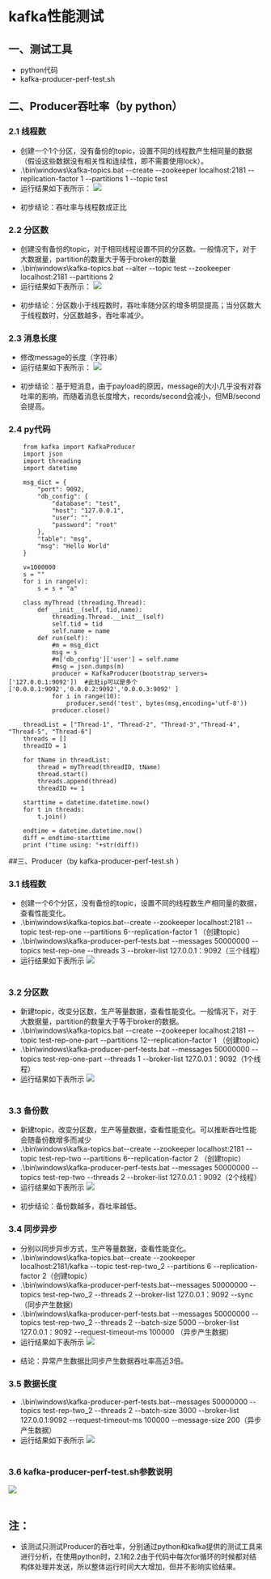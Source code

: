 # kafka性能测试
## 一、测试工具
 - python代码
 - kafka-producer-perf-test.sh 

## 二、Producer吞吐率（by python）
### 2.1 线程数
 - 创建一个1个分区，没有备份的topic，设置不同的线程数产生相同量的数据（假设这些数据没有相关性和连续性，即不需要使用lock）。
 - .\bin\windows\kafka-topics.bat --create --zookeeper localhost:2181 --replication-factor 1 --partitions 1 --topic test
 - 运行结果如下表所示：
 ![](pic/1.png)</br></br>
 - 初步结论：吞吐率与线程数成正比

### 2.2 分区数
 - 创建没有备份的topic，对于相同线程设置不同的分区数。一般情况下，对于大数据量，partition的数量大于等于broker的数量
 - .\bin\windows\kafka-topics.bat --alter --topic test --zookeeper localhost:2181 --partitions 2
 - 运行结果如下表所示：
 ![](pic/2.png)</br></br>
 - 初步结论：分区数小于线程数时，吞吐率随分区的增多明显提高；当分区数大于线程数时，分区数越多，吞吐率减少。

### 2.3 消息长度
 - 修改message的长度（字符串）
 - 运行结果如下表所示：
 ![](pic/3.png)</br></br>
 - 初步结论：基于短消息，由于payload的原因，message的大小几乎没有对吞吐率的影响，而随着消息长度增大，records/second会减小，但MB/second会提高。

### 2.4 py代码

```
	from kafka import KafkaProducer
	import json
	import threading
	import datetime
	
	msg_dict = {
	    "port": 9092,
	    "db_config": {
	        "database": "test",
	        "host": "127.0.0.1",
	        "user": "",
	        "password": "root"
	    },
	    "table": "msg",
	    "msg": "Hello World"
	}
	
	v=1000000
	s = ""
	for i in range(v):
	    s = s + "a"
	
	class myThread (threading.Thread):  
	    def __init__(self, tid,name):
	        threading.Thread.__init__(self)
	        self.tid = tid
	        self.name = name
	    def run(self):                 
	        #m = msg_dict
	        msg = s
	        #m['db_config']['user'] = self.name
	        #msg = json.dumps(m)
	        producer = KafkaProducer(bootstrap_servers=['127.0.0.1:9092'])  #此处ip可以是多个['0.0.0.1:9092','0.0.0.2:9092','0.0.0.3:9092' ]
	        for i in range(10):
	            producer.send('test', bytes(msg,encoding='utf-8'))
	        producer.close()
	
	threadList = ["Thread-1", "Thread-2", "Thread-3","Thread-4", "Thread-5", "Thread-6"]
	threads = []
	threadID = 1
	
	for tName in threadList:
	    thread = myThread(threadID, tName)
	    thread.start()
	    threads.append(thread)
	    threadID += 1
	    
	starttime = datetime.datetime.now()
	for t in threads:
	    t.join()
	
	endtime = datetime.datetime.now()
	diff = endtime-starttime
	print ("time using: "+str(diff))
```

##三、Producer（by kafka-producer-perf-test.sh ）
### 3.1 线程数
 - 创建一个6个分区，没有备份的topic，设置不同的线程数生产相同量的数据，查看性能变化。
 - .\bin\windows\kafka-topics.bat--create --zookeeper localhost:2181 --topic test-rep-one --partitions 6--replication-factor 1 （创建topic）
 - .\bin\windows\kafka-producer-perf-tests.bat --messages 50000000  --topics test-rep-one --threads 3 --broker-list 127.0.0.1：9092（三个线程）
 - 运行结果如下表所示
 ![](pic/4.png)</br></br>

### 3.2 分区数
 - 新建topic，改变分区数，生产等量数据，查看性能变化。一般情况下，对于大数据量，partition的数量大于等于broker的数据。
 - .\bin\windows\kafka-topics.bat --create --zookeeper localhost:2181 --topic test-rep-one-part --partitions 12--replication-factor 1 （创建topic）
 - .\bin\windows\kafka-producer-perf-tests.bat --messages 50000000  --topics test-rep-one-part --threads 1 --broker-list 127.0.0.1：9092（1个线程）
 - 运行结果如下表所示
 ![](pic/5.png)</br></br>

### 3.3 备份数
 - 新建topic，改变分区数，生产等量数据，查看性能变化。可以推断吞吐性能会随备份数增多而减少
 - .\bin\windows\kafka-topics.bat--create --zookeeper localhost:2181 --topic test-rep-two --partitions 6--replication-factor 2 （创建topic）
 - .\bin\windows\kafka-producer-perf-tests.bat --messages 50000000  --topics test-rep-two --threads 2 --broker-list 127.0.0.1：9092（2个线程）
 - 运行结果如下表所示
 ![](pic/6.png)</br></br>
 - 初步结论：备份数越多，吞吐率越低。

### 3.4 同步异步
 - 分别以同步异步方式，生产等量数据，查看性能变化。
 - .\bin\windows\kafka-topics.bat--create --zookeeper localhost:2181/kafka --topic test-rep-two_2  --partitions 6 --replication-factor 2（创建topic）
 - .\bin\windows\kafka-producer-perf-tests.bat--messages 50000000 --topics test-rep-two_2 --threads 2 --broker-list 127.0.0.1：9092  --sync （同步产生数据）
 - .\bin\windows\kafka-producer-perf-tests.bat --messages 50000000 --topics test-rep-two_2 --threads 2 --batch-size 5000 --broker-list 127.0.0.1：9092  --request-timeout-ms 100000 （异步产生数据）
 - 运行结果如下表所示
 ![](pic/7.png)</br></br>
 - 结论：异常产生数据比同步产生数据吞吐率高近3倍。

### 3.5 数据长度
 - .\bin\windows\kafka-producer-perf-tests.bat--messages 50000000 --topics test-rep-two_2 --threads 2 --batch-size 3000 --broker-list 127.0.0.1:9092  --request-timeout-ms 100000 --message-size 200（异步产生数据）
 - 运行结果如下表所示
 ![](pic/8.png)</br></br>

### 3.6 kafka-producer-perf-test.sh参数说明
![](pic/9.png)</br></br>

## 注：
 - 该测试只测试Producer的吞吐率，分别通过python和kafka提供的测试工具来进行分析，在使用python时，2.1和2.2由于代码中每次for循环的时候都对结构体处理并发送，所以整体运行时间大大增加，但并不影响实验结果。
